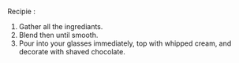 Recipie :

1) Gather all the ingrediants.
2) Blend then until smooth.
3) Pour into your glasses immediately, top with whipped cream, and decorate with shaved chocolate.

